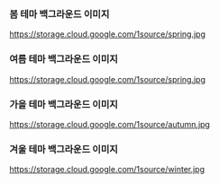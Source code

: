 ### 봄 테마 백그라운드 이미지
https://storage.cloud.google.com/1source/spring.jpg

### 여름 테마 백그라운드 이미지
https://storage.cloud.google.com/1source/spring.jpg

### 가을 테마 백그라운드 이미지
https://storage.cloud.google.com/1source/autumn.jpg

### 겨울 테마 백그라운드 이미지
https://storage.cloud.google.com/1source/winter.jpg

